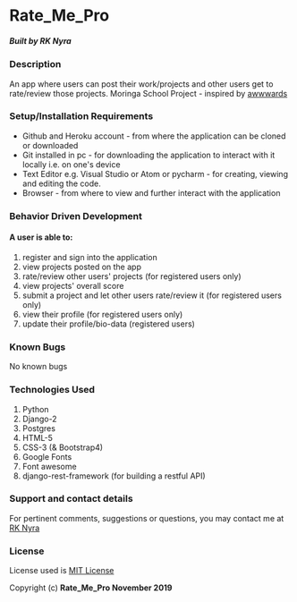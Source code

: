 # Rate_Me_Pro

##### Built by **RK Nyra**

### Description
An app where users can post their work/projects and other users get to rate/review those projects.
Moringa School Project - inspired by [awwwards](https://www.awwwards.com/)

### Setup/Installation Requirements
* Github and Heroku account - from where the application can be cloned or downloaded
* Git installed in pc - for downloading the application to interact with it locally i.e. on one's device
* Text Editor e.g. Visual Studio or Atom or pycharm - for creating, viewing and editing the code.
* Browser - from where to view and further interact with the application

### Behavior Driven Development
#### A user is able to:
1. register and sign into the application
2. view projects posted on the app
3. rate/review other users' projects (for registered users only)
4. view projects' overall score
5. submit a project and let other users rate/review it (for registered users only)
6. view their profile (for registered users only)
7. update their profile/bio-data (registered users)

### Known Bugs
No known bugs

### Technologies Used
1. Python 
2. Django-2
3. Postgres
4. HTML-5
5. CSS-3 (& Bootstrap4)
6. Google Fonts
7. Font awesome
8. django-rest-framework (for building a restful API)


### Support and contact details
For pertinent comments, suggestions or questions, you may contact me at [RK Nyra](https://www.gmail.com/)

### License
License used is <a href="https://choosealicense.com/licenses/mit/">MIT License</a> <br>

Copyright (c) **Rate_Me_Pro November 2019**